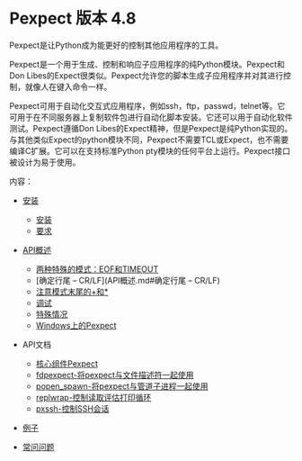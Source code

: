 # Pexpect 版本 4.8

Pexpect是让Python成为能更好的控制其他应用程序的工具。

Pexpect是一个用于生成、控制和响应子应用程序的纯Python模块。Pexpect和Don Libes的Expect很类似。Pexpect允许您的脚本生成子应用程序并对其进行控制，就像人在键入命令一样。

Pexpect可用于自动化交互式应用程序，例如ssh，ftp，passwd，telnet等。它可用于在不同服务器上复制软件包进行自动化脚本安装。它还可以用于自动化软件测试。Pexpect遵循Don Libes的Expect精神，但是Pexpect是纯Python实现的。与其他类似Expect的python模块不同，Pexpect不需要TCL或Expect，也不需要编译C扩展。它可以在支持标准Python pty模块的任何平台上运行。Pexpect接口被设计为易于使用。

内容：

- [安装](安装.md)
  
  - [安装](安装.md#安装)
  - [要求](安装.md#要求)
- [API概述](API概述.md)
  
  - [两种特殊的模式：EOF和TIMEOUT](API概述.md#两种特殊的模式：EOF和TIMEOUT)
  - [确定行尾 – CR/LF](API概述.md#确定行尾 – CR/LF)
  - [注意模式末尾的+和*](API概述.md#注意模式末尾的+和*)
  - [调试](API概述.md#调试)
  - [特殊情况](API概述.md#特殊情况)
  - [Windows上的Pexpect](API概述.md#Windows上的Pexpect)
- API文档
  - [核心组件Pexpect](pexpect.md)
  - [fdpexpect-将pexpect与文件描述符一起使用](fdpexpect.md)
  - [popen_spawn-将pexpect与管道子进程一起使用](popen_spawn.md)
  - [replwrap-控制读取评估打印循环](replwrap.md)
  - [pxssh-控制SSH会话](pxssh.md)
- [例子](examples.md)
- [常问问题](https://pexpect.readthedocs.io/en/stable/FAQ.html)

  